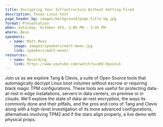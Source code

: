 ```yaml
---
title: Encrypting Your Infrastructure Without Getting Fired
description: Texas Linux Fest
page_header_bg: images/background/page-title-bg.jpg
format: Presentation
when: Saturday, October 4th, 3:00 PM - 3:45 PM
where: Bevo
speakers:
  - name: Matt Moen
    image: images/speakers/matt-moen.jpg
    link: speakers/matt-moen/
resources:
  - name: Recording
    link: https://www.youtube.com/watch?v=xEU-HgxocLk
---
```


Join us as we explore Tang & Clevis, a suite of Open Source tools that
automagically decrypt Linux boot volumes without escrow or requiring black
magic TPM configurations.  These tools are useful for protecting data-at-rest
in edge installations, servers in data centers, on premise or in clouds.  We'll
explore the state of data-at-rest encryption, the ways its commonly done and
their pitfalls, and the pros and cons of Tang and Clevis along with a
high-level investigation of its more advanced configurations, alternatives
involving TPM2 and if the stars align properly, a live demo with physical
props.
